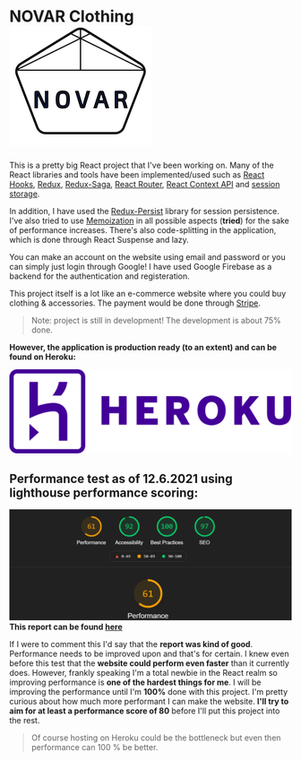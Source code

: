 # NOVAR Clothing     ![](https://raw.githubusercontent.com/Kvaara/NOVAR_Clothing/main/src/assets/logo_transparent_svg.svg)
This is a pretty big React project that I've been working on. Many of the React libraries and tools have been implemented/used such as [React Hooks](https://reactjs.org/docs/hooks-intro.html), [Redux](https://react-redux.js.org/), [Redux-Saga](https://redux-saga.js.org/), [React Router](https://www.npmjs.com/package/react-router), [React Context API](https://reactjs.org/docs/context.html) and [session storage](https://www.robinwieruch.de/local-storage-react).

In addition, I have used the [Redux-Persist](https://www.npmjs.com/package/redux-persist) library for session persistence. I've also tried to use [Memoization](https://rossbulat.medium.com/how-to-memoize-in-react-3d20cbcd2b6e) in all possible aspects (**tried**) for the sake of performance increases. There's also code-splitting in the application, which is done through React Suspense and lazy.

You can make an account on the website using email and password or you can simply just login through Google! I have used Google Firebase as a backend for the authentication and registeration.

This project itself is a lot like an e-commerce website where you could buy clothing & accessories. The payment would be done through [Stripe](https://stripe.com/en-fi).

> Note: project is still in development! The development is about 75% done.

**However, the application is production ready (to an extent) and can be found on Heroku:**

[![See on Heroku](https://raw.githubusercontent.com/Kvaara/NOVAR_Clothing/main/client/public/heroku-logotype-horizontal-purple.svg)](https://novar-clothing.herokuapp.com/)

## Performance test as of 12.6.2021 using lighthouse performance scoring:
![](https://raw.githubusercontent.com/Kvaara/NOVAR_Clothing/main/Lighthouse%20performance%20scoring%20(12.6.2021).png)
**This report can be found [here](https://lighthouse-dot-webdotdevsite.appspot.com//lh/html?url=https%3A%2F%2Fnovar-clothing.herokuapp.com%2F)** 

If I were to comment this I'd say that the **report was kind of good**. Performance needs to be improved upon and that's for certain. I knew even before this test that the **website could perform even faster** than it currently does. However, frankly speaking I'm a total newbie in the React realm so improving performance is **one of the hardest things for me**. I will be improving the performance until I'm **100%** done with this project. I'm pretty curious about how much more performant I can make the website. **I'll try to aim for at least a performance score of 80** before I'll put this project into the rest.

> Of course hosting on Heroku could be the bottleneck but even then performance can 100 % be better.

